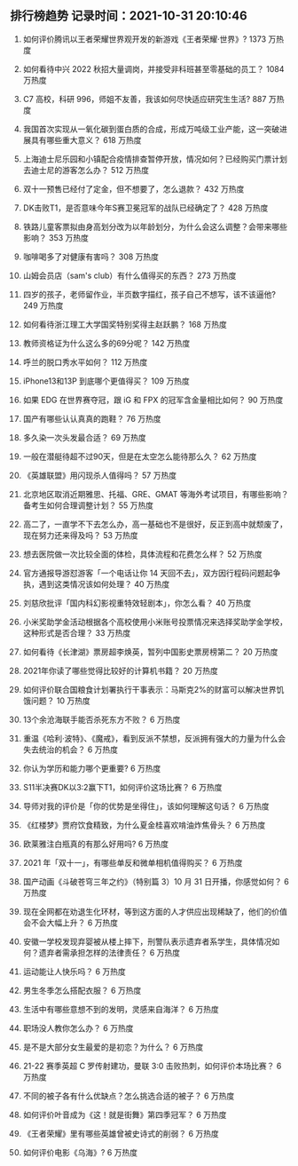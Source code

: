 
## 排行榜趋势 记录时间：2021-10-31 20:10:46
  
  1. 如何评价腾讯以王者荣耀世界观开发的新游戏《王者荣耀·世界》? 1373 万热度
    
  2. 如何看待中兴 2022 秋招大量调岗，并接受非科班甚至零基础的员工？ 1084 万热度
    
  3. C7 高校，科研 996，师姐不友善，我该如何尽快适应研究生生活? 887 万热度
    
  4. 我国首次实现从一氧化碳到蛋白质的合成，形成万吨级工业产能，这一突破进展具有哪些重大意义？ 618 万热度
    
  5. 上海迪士尼乐园和小镇配合疫情排查暂停开放，情况如何？已经购买门票计划去迪士尼的游客怎么办？ 512 万热度
    
  6. 双十一预售已经付了定金，但不想要了，怎么退款？ 432 万热度
    
  7. DK击败T1，是否意味今年S赛卫冕冠军的战队已经确定了？ 428 万热度
    
  8. 铁路儿童客票拟由身高划分改为以年龄划分，为什么会这么调整？会带来哪些影响？ 353 万热度
    
  9. 咖啡喝多了对健康有害吗？ 308 万热度
    
  10. 山姆会员店（sam's club）有什么值得买的东西？ 273 万热度
    
  11. 四岁的孩子，老师留作业，半页数字描红，孩子自己不想写，该不该逼他? 249 万热度
    
  12. 如何看待浙江理工大学国奖特别奖得主赵跃鹏？ 168 万热度
    
  13. 教师资格证为什么这么多的69分呢？ 142 万热度
    
  14. 呼兰的脱口秀水平如何？ 112 万热度
    
  15. iPhone13和13P 到底哪个更值得买？ 109 万热度
    
  16. 如果 EDG 在世界赛夺冠，跟 iG 和 FPX 的冠军含金量相比如何？ 90 万热度
    
  17. 国产有哪些认认真真的跑鞋？ 76 万热度
    
  18. 多久染一次头发最合适？ 69 万热度
    
  19. 一般在潜艇待超不过90天，但是在太空怎么能待那么久？ 62 万热度
    
  20. 《英雄联盟》用闪现杀人值得吗？ 57 万热度
    
  21. 北京地区取消近期雅思、托福、GRE、GMAT 等海外考试项目，有哪些影响？备考生如何合理调整计划？ 55 万热度
    
  22. 高二了，一直学不下去怎么办，高一基础也不是很好，反正到高中就颓废了，现在努力还来得及吗？ 53 万热度
    
  23. 想去医院做一次比较全面的体检，具体流程和花费怎么样？ 52 万热度
    
  24. 官方通报导游怼游客「一个电话让你 14 天回不去」，双方因行程码问题起争执，遇到这类情况该如何处理？ 40 万热度
    
  25. 刘慈欣批评「国内科幻影视重特效轻剧本」，你怎么看？ 40 万热度
    
  26. 小米奖助学金活动根据各个高校使用小米账号投票情况来选择奖助学金学校，这种形式是否合理？ 33 万热度
    
  27. 如何看待《长津湖》票房超李焕英，暂列中国影史票房榜第二？ 20 万热度
    
  28. 2021年你读了哪些觉得比较好的计算机书籍？ 20 万热度
    
  29. 如何评价联合国粮食计划署执行干事表示：马斯克2%的财富可以解决世界饥饿问题？ 10 万热度
    
  30. 13个余沧海联手能否杀死东方不败？ 6 万热度
    
  31. 重温《哈利·波特》、《魔戒》，看到反派不禁想，反派拥有强大的力量为什么会失去统治的机会？ 6 万热度
    
  32. 你认为学历和能力哪个更重要? 6 万热度
    
  33. S11半决赛DK以3:2赢下T1，如何评价这场比赛？ 6 万热度
    
  34. 导师对我的评价是「你的优势是坐得住」，该如何理解这句话？ 6 万热度
    
  35. 《红楼梦》贾府饮食精致，为什么夏金桂喜欢啃油炸焦骨头？ 6 万热度
    
  36. 欧莱雅注白瓶真的有那么好用吗? 6 万热度
    
  37. 2021 年「双十一」，有哪些单反和微单相机值得购买？ 6 万热度
    
  38. 国产动画《斗破苍穹三年之约》（特别篇 3）10 月 31 日开播，你感觉如何？ 6 万热度
    
  39. 现在全网都在劝退生化环材，等到这方面的人才供应出现稀缺了，他们的价值会不会大幅上升？ 6 万热度
    
  40. 安徽一学校发现弃婴被从楼上摔下，刑警队表示遗弃者系学生，具体情况如何？遗弃者需承担怎样的法律责任？ 6 万热度
    
  41. 运动能让人快乐吗？ 6 万热度
    
  42. 男生冬季怎么搭配衣服？ 6 万热度
    
  43. 生活中有哪些意想不到的发明，灵感来自海洋？ 6 万热度
    
  44. 职场没人教你怎么办？ 6 万热度
    
  45. 是不是大部分女生最爱的是初恋？为什么？ 6 万热度
    
  46. 21-22 赛季英超 C 罗传射建功，曼联 3:0 击败热刺，如何评价本场比赛？ 6 万热度
    
  47. 不同的被子各有什么优缺点？怎么挑选合适的被子？ 6 万热度
    
  48. 如何评价叶音成为《这！就是街舞》第四季冠军？ 6 万热度
    
  49. 《王者荣耀》里有哪些英雄曾被史诗式的削弱？ 6 万热度
    
  50. 如何评价电影《乌海》? 6 万热度
    